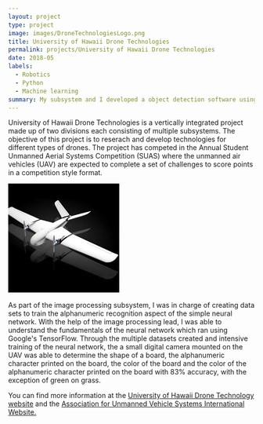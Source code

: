 ```yaml
---
layout: project
type: project
image: images/DroneTechnologiesLogo.png
title: University of Hawaii Drone Technologies
permalink: projects/University of Hawaii Drone Technologies
date: 2018-05
labels:
  - Robotics
  - Python
  - Machine learning
summary: My subsystem and I developed a object detection software using machine learning.
---
```


University of Hawaii Drone Technologies is a vertically integrated project made up of two divisions each consisting of multiple subsystems. The objective of this project is to reserach and develop technologies for different types of drones. The project has competed in the Annual Student Unmanned Aerial Systems Competition (SUAS) where the unmanned air vehicles (UAV) are expected to complete a set of challenges to score points in a competition style format.

<img class="ui small left floated rounded image" src="../images/UHDT1.jpg">

As part of the image processing subsystem, I was in charge of creating data sets to train the alphanumeric recognition aspect of the simple neural network. With the help of the image processing lead, I was able to understand the fundamentals of the neural network which ran using Google's TensorFlow. Through the multiple datasets created and intensive training of the neural network, the a small digital camera mounted on the UAV was able to determine the shape of a board, the alphanumeric character printed on the board, the color of the board and the color of the alphanumeric character printed on the board with 83% accuracy, with the exception of green on grass.

You can find more information at the [University of Hawaii Drone Technology website](https://me.hawaii.edu/design/uhdt/) and the [Association for Unmanned Vehicle Systems International Website.](https://www.auvsi-suas.org/)
